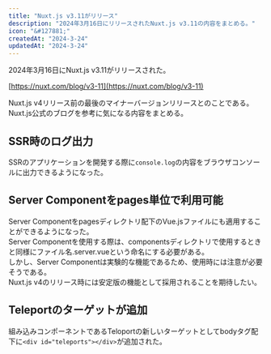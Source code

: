 ```yaml
---
title: "Nuxt.js v3.11がリリース"
description: "2024年3月16日にリリースされたNuxt.js v3.11の内容をまとめる。"
icon: "&#127881;"
createdAt: "2024-3-24"
updatedAt: "2024-3-24"
---
```


2024年3月16日にNuxt.js v3.11がリリースされた。  

[https://nuxt.com/blog/v3-11](https://nuxt.com/blog/v3-11) 

Nuxt.js v4リリース前の最後のマイナーバージョンリリースとのことである。  
Nuxt.js公式のブログを参考に気になる内容をまとめる。  

## SSR時のログ出力

SSRのアプリケーションを開発する際に`console.log`の内容をブラウザコンソールに出力できるようになった。  

## Server Componentをpages単位で利用可能

Server Componentをpagesディレクトリ配下のVue.jsファイルにも適用することができるようになった。  
Server Componentを使用する際は、componentsディレクトリで使用するときと同様にファイル名.server.vueという命名にする必要がある。  
しかし、Server Componentは実験的な機能であるため、使用時には注意が必要そうである。  
Nuxt.js v4のリリース時には安定版の機能として採用されることを期待したい。  

## Teleportのターゲットが追加

組み込みコンポーネントであるTeloportの新しいターゲットとしてbodyタグ配下に`<div id="teleports"></div>`が追加された。  
